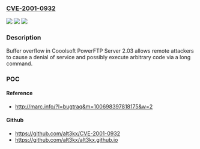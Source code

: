 ### [CVE-2001-0932](https://cve.mitre.org/cgi-bin/cvename.cgi?name=CVE-2001-0932)
![](https://img.shields.io/static/v1?label=Product&message=n%2Fa&color=blue)
![](https://img.shields.io/static/v1?label=Version&message=n%2Fa&color=blue)
![](https://img.shields.io/static/v1?label=Vulnerability&message=n%2Fa&color=brighgreen)

### Description

Buffer overflow in Cooolsoft PowerFTP Server 2.03 allows remote attackers to cause a denial of service and possibly execute arbitrary code via a long command.

### POC

#### Reference
- http://marc.info/?l=bugtraq&m=100698397818175&w=2

#### Github
- https://github.com/alt3kx/CVE-2001-0932
- https://github.com/alt3kx/alt3kx.github.io

